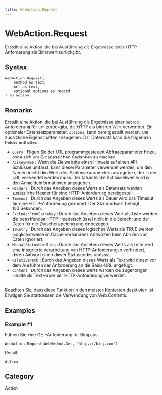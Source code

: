 ```yaml
---
title: WebAction.Request
---
```


# WebAction.Request


Erstellt eine Aktion, die bei Ausführung die Ergebnisse einer HTTP-Anforderung als Binärwert zurückgibt.


## Syntax

```powerquery
WebAction.Request(
    method as text,
    url as text,
    optional options as record
) as action
```


## Remarks

Erstellt eine Aktion, die bei Ausführung die Ergebnisse einer <code>method</code>-Anforderung für <code>url</code> zurückgibt, die HTTP als binären Wert verwendet. Ein optionaler Datensatzparameter, <code>options</code>, kann bereitgestellt werden, um zusätzliche Eigenschaften anzugeben. Der Datensatz kann die folgenden Felder enthalten:    <ul><li><code>Query</code> : F&#252;gen Sie der URL programmgesteuert Abfrageparameter hinzu, ohne sich um Escapezeichen Gedanken zu machen.</li><li><code>ApiKeyName</code> : Wenn die Zielwebsite einen Hinweis auf einen API-Schl&#252;ssel umfasst, kann dieser Parameter verwendet werden, um den Namen (nicht den Wert) des Schl&#252;sselparameters anzugeben, der in der URL verwendet werden muss. Der tats&#228;chliche Schl&#252;sselwert wird in den Anmeldeinformationen angegeben.</li><li><code>Headers</code> : Durch das Angeben dieses Werts als Datensatz werden zus&#228;tzliche Header f&#252;r eine HTTP-Anforderung bereitgestellt.</li><li><code>Timeout</code> : Durch das Angeben dieses Werts als Dauer wird das Timeout f&#252;r eine HTTP-Anforderung ge&#228;ndert. Der Standardwert betr&#228;gt 100&#160;Sekunden.</li><li><code>ExcludedFromCacheKey</code> : Durch das Angeben dieses Wert als Liste werden die betreffenden HTTP-Headerschl&#252;ssel nicht in die Berechnung der Daten f&#252;r die Zwischenspeicherung einbezogen.</li><li><code>IsRetry</code> : Durch das Angeben dieses logischen Werts als TRUE werden m&#246;glicherweise im Cache vorhandene Antworten beim Abrufen von Daten ignoriert.</li><li><code>ManualStatusHandling</code> : Durch das Angeben dieses Werts als Liste wird eine integrierte Verarbeitung von HTTP-Anforderungen verhindert, deren Antwort einen dieser Statuscodes umfasst.</li><li><code>RelativePath</code> : Durch das Angeben dieses Werts als Text wird dieser vor dem Ausf&#252;hren der Anforderung an die Basis-URL angef&#252;gt.</li><li><code>Content</code> : Durch das Angeben dieses Werts werden die zugeh&#246;rigen Inhalte als Textk&#246;rper der HTTP-Anforderung verwendet.</li></ul>    <br />    Beachten Sie, dass diese Funktion in den meisten Kontexten deaktiviert ist. Erwägen Sie stattdessen die Verwendung von Web.Contents.    


## Examples

### Example #1 
Führen Sie eine GET-Anforderung für Bing aus.
```powerquery
WebAction.Request(WebMethod.Get, "https://bing.com")
```

Result: 
```powerquery
Action
```




## Category
Action
